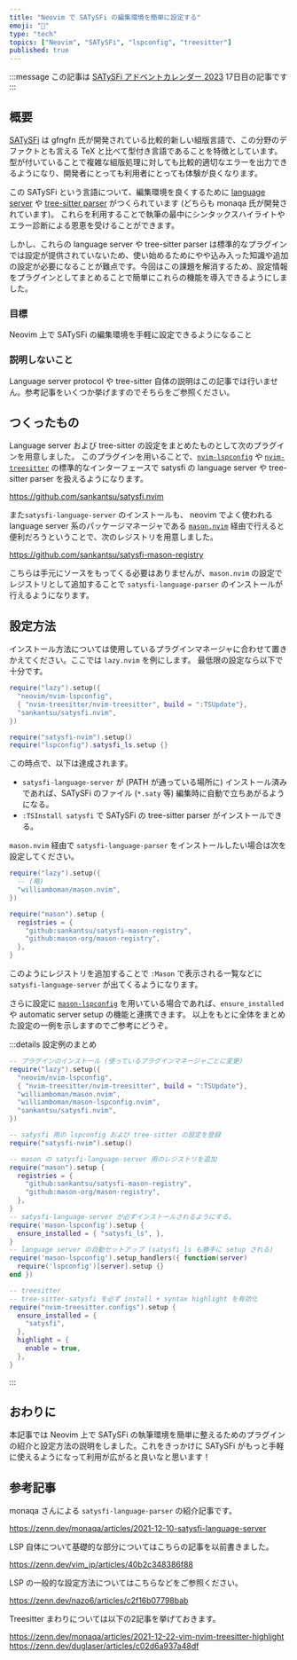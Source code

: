 ```yaml
---
title: "Neovim で SATySFi の編集環境を簡単に設定する"
emoji: "🚀"
type: "tech"
topics: ["Neovim", "SATySFi", "lspconfig", "treesitter"]
published: true
---
```


:::message
この記事は [SATySFi アドベントカレンダー 2023](https://adventar.org/calendars/9214) 17日目の記事です
:::

## 概要

[SATySFi](https://github.com/gfngfn/SATySFi) は gfngfn 氏が開発されている比較的新しい組版言語で、この分野のデファクトとも言える TeX と比べて型付き言語であることを特徴としています。
型が付いていることで複雑な組版処理に対しても比較的適切なエラーを出力できるようになり、開発者にとっても利用者にとっても体験が良くなります。

この SATySFi という言語について、編集環境を良くするために [language server](https://github.com/monaqa/satysfi-language-server) や [tree-sitter parser](https://github.com/monaqa/tree-sitter-satysfi) がつくられています (どちらも monaqa 氏が開発されています)。
これらを利用することで執筆の最中にシンタックスハイライトやエラー診断による恩恵を受けることができます。

しかし、これらの language server や tree-sitter parser は標準的なプラグインでは設定が提供されていないため、使い始めるためにやや込み入った知識や追加の設定が必要になることが難点です。今回はこの課題を解消するため、設定情報をプラグインとしてまとめることで簡単にこれらの機能を導入できるようにしました。

### 目標

Neovim 上で SATySFi の編集環境を手軽に設定できるようになること

### 説明しないこと

Language server protocol や tree-sitter 自体の説明はこの記事では行いません。参考記事をいくつか挙げますのでそちらをご参照ください。

## つくったもの

Language server および tree-sitter の設定をまとめたものとして次のプラグインを用意しました。
このプラグインを用いることで、[`nvim-lspconfig`](https://github.com/neovim/nvim-lspconfig) や [`nvim-treesitter`](https://github.com/nvim-treesitter/nvim-treesitter) の標準的なインターフェースで satysfi の language server や tree-sitter parser を扱えるようになります。

https://github.com/sankantsu/satysfi.nvim

また`satysfi-language-server` のインストールも、 neovim でよく使われる language server 系のパッケージマネージャである [`mason.nvim`](https://github.com/williamboman/mason.nvim) 経由で行えると便利だろうということで、次のレジストリを用意しました。

https://github.com/sankantsu/satysfi-mason-registry

こちらは手元にソースをもってくる必要はありませんが、`mason.nvim` の設定でレジストリとして追加することで `satysfi-language-parser` のインストールが行えるようになります。

## 設定方法

インストール方法については使用しているプラグインマネージャに合わせて置きかえてください。ここでは `lazy.nvim` を例にします。
最低限の設定なら以下で十分です。

```lua
require("lazy").setup({
  "neovim/nvim-lspconfig",
  { "nvim-treesitter/nvim-treesitter", build = ":TSUpdate"},
  "sankantsu/satysfi.nvim",
})

require("satysfi-nvim").setup()
require("lspconfig").satysfi_ls.setup {}
```

この時点で、以下は達成されます。

- `satysfi-language-server` が (PATH が通っている場所に) インストール済みであれば、SATySFi のファイル (`*.saty` 等) 編集時に自動で立ちあがるようになる。
- `:TSInstall satysfi` で SATySFi の tree-sitter parser がインストールできる。

`mason.nvim` 経由で `satysfi-language-parser` をインストールしたい場合は次を設定してください。

```lua
require("lazy").setup({
  -- (略)
  "williamboman/mason.nvim",
})

require("mason").setup {
  registries = {
    "github:sankantsu/satysfi-mason-registry",
    "github:mason-org/mason-registry",
  },
}
```

このようにレジストリを追加することで `:Mason` で表示される一覧などに `satysfi-language-server` が出てくるようになります。

さらに設定に [`mason-lspconfig`](https://github.com/williamboman/mason-lspconfig.nvim) を用いている場合であれば、`ensure_installed` や automatic server setup の機能と連携できます。
以上をもとに全体をまとめた設定の一例を示しますのでご参考にどうぞ。

:::details 設定例のまとめ
```lua
-- プラグインのインストール (使っているプラグインマネージャごとに変更)
require("lazy").setup({
  "neovim/nvim-lspconfig",
  { "nvim-treesitter/nvim-treesitter", build = ":TSUpdate"},
  "williamboman/mason.nvim",
  "williamboman/mason-lspconfig.nvim",
  "sankantsu/satysfi.nvim",
})

-- satysfi 用の lspconfig および tree-sitter の設定を登録
require("satysfi-nvim").setup()

-- mason の satysfi-language-server 用のレジストリを追加
require("mason").setup {
  registries = {
    "github:sankantsu/satysfi-mason-registry",
    "github:mason-org/mason-registry",
  },
}
-- satysfi-language-server が必ずインストールされるようにする。
require('mason-lspconfig').setup {
  ensure_installed = { "satysfi_ls", },
}
-- language server の自動セットアップ (satysfi_ls も勝手に setup される)
require('mason-lspconfig').setup_handlers({ function(server)
  require('lspconfig')[server].setup {}
end })

-- treesitter
-- tree-sitter-satysfi を必ず install + syntax highlight を有効化
require("nvim-treesitter.configs").setup {
  ensure_installed = {
    "satysfi",
  },
  highlight = {
    enable = true,
  },
}
```
:::

## おわりに

本記事では Neovim 上で SATySFi の執筆環境を簡単に整えるためのプラグインの紹介と設定方法の説明をしました。これをきっかけに SATySFi がもっと手軽に使えるようになって利用が広がると良いなと思います！

## 参考記事

monaqa さんによる `satysfi-language-parser` の紹介記事です。

https://zenn.dev/monaqa/articles/2021-12-10-satysfi-language-server

LSP 自体について基礎的な部分についてはこちらの記事を以前書きました。

https://zenn.dev/vim_jp/articles/40b2c348386f88

LSP の一般的な設定方法についてはこちらなどをご参照ください。

https://zenn.dev/nazo6/articles/c2f16b07798bab

Treesitter まわりについては以下の2記事を挙げておきます。

https://zenn.dev/monaqa/articles/2021-12-22-vim-nvim-treesitter-highlight
https://zenn.dev/duglaser/articles/c02d6a937a48df
